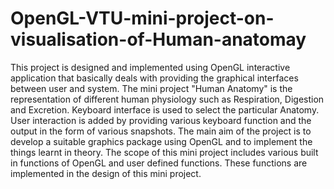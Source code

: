 # OpenGL-VTU-mini-project-on-visualisation-of-Human-anatomay
This project is designed and implemented using OpenGL interactive application that basically deals with providing the graphical interfaces between user and system. The mini project "Human Anatomy" is the representation of different human physiology such as Respiration, Digestion and Excretion. Keyboard interface is used to select the particular Anatomy. User interaction is added by providing various keyboard function and the output in the form of various snapshots. The main aim of the project is to develop a suitable graphics package using OpenGL and to implement the things learnt in theory. The scope of this mini project includes various built in functions of OpenGL and user defined functions. These functions are implemented in the design of this mini project. 
